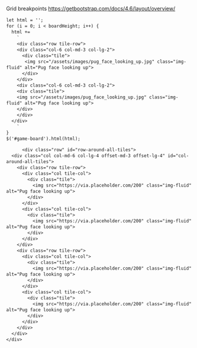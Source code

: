 Grid breakpoints
https://getbootstrap.com/docs/4.6/layout/overview/

<!-- Initial code to throw into html -->
    let html = '';
    for (i = 0; i < boardHeight; i++) {
      html +=
        `
        <div class="row tile-row">
        <div class="col-6 col-md-3 col-lg-2">
          <div class="tile">
           <img src="/assets/images/pug_face_looking_up.jpg" class="img-fluid" alt="Pug face looking up">  
          </div>
        </div>
        <div class="col-6 col-md-3 col-lg-2">
        <div class="tile">
        <img src="/assets/images/pug_face_looking_up.jpg" class="img-fluid" alt="Pug face looking up">  
        </div>
        </div>
      </div>
        `
    }
    $('#game-board').html(html);



<!-- Full html for creating row and col around tile-rows and tile-cols -->
          <div class="row" id="row-around-all-tiles">
      <div class="col col-md-6 col-lg-4 offset-md-3 offset-lg-4" id="col-around-all-tiles">
        <div class="row tile-row">
          <div class="col tile-col">
            <div class="tile">
              <img src="https://via.placeholder.com/200" class="img-fluid" alt="Pug face looking up">
            </div>
          </div>
          <div class="col tile-col">
            <div class="tile">
              <img src="https://via.placeholder.com/200" class="img-fluid" alt="Pug face looking up">
            </div>
          </div>
        </div>
        <div class="row tile-row">
          <div class="col tile-col">
            <div class="tile">
              <img src="https://via.placeholder.com/200" class="img-fluid" alt="Pug face looking up">
            </div>
          </div>
          <div class="col tile-col">
            <div class="tile">
              <img src="https://via.placeholder.com/200" class="img-fluid" alt="Pug face looking up">
            </div>
          </div>
        </div>
      </div>
    </div>